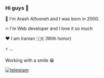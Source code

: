 ### Hi guys 👋

:boy: I'm Arash Alfooneh and I was born in 2000.

:fire: I'm Web developer and I love it so much

:hearts: I am Iranian :iran: (With honor)


⚡ ...

Working with a smile :grin:

<a href="https://t.me/arash3f" target="_blank">
 <img align="center" src="https://img.shields.io/badge/-Arash3f-blue?style=flat&logo=telegram" alt="telegram"/>
</a>
